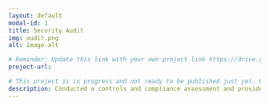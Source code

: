 ```yaml
---
layout: default
modal-id: 1
title: Security Audit
img: audit.png
alt: image-alt

# Reminder: Update this link with your own project link https://drive.google.com/file/d/1F9A_DOLLTyRT_d6vC2zwgGXW5ZSNL9DP/view?usp=sharing
project-url: 

# This project is in progress and not ready to be published just yet. Please contact me if you'd like a sneak peek. Otherwise, stay tuned!
description: Conducted a controls and compliance assessment and provided recommendations to company stakeholders to mitigate risks and avoid fines based on best practices for NIST CSF, PCI DSS, GDPR, SOC 1 & SOC 2.
---
```

